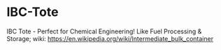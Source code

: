 # IBC-Tote
IBC Tote - Perfect for Chemical Engineering! Like Fuel Processing &amp; Storage; wiki: https://en.wikipedia.org/wiki/Intermediate_bulk_container
